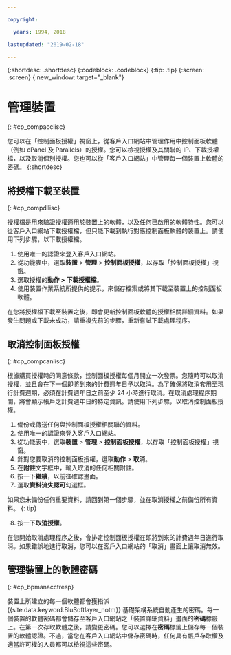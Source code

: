 ```yaml
---

copyright:

  years: 1994, 2018

lastupdated: "2019-02-18"

---
```


{:shortdesc: .shortdesc}
{:codeblock: .codeblock}
{:tip: .tip}
{:screen: .screen}
{:new_window: target="_blank"}

# 管理裝置
{: #cp_compacclisc}

您可以在「控制面板授權」視窗上，從客戶入口網站中管理作用中控制面板軟體（例如 cPanel 及 Parallels）的授權。您可以檢視授權及其關聯的 IP、下載授權檔，以及取消個別授權。您也可以從「客戶入口網站」中管理每一個裝置上軟體的密碼。
{:shortdesc}


## 將授權下載至裝置
{: #cp_compdllisc}

授權檔是用來驗證授權適用於裝置上的軟體，以及任何已啟用的軟體特性。您可以從客戶入口網站下載授權檔，但只能下載到執行對應控制面板軟體的裝置上。請使用下列步驟，以下載授權檔。

1. 使用唯一的認證來登入客戶入口網站。
2. 從功能表中，選取**裝置** > **管理** > **控制面板授權**，以存取「控制面板授權」視窗。
3. 選取授權的**動作 > 下載授權檔**。
4. 使用裝置作業系統所提供的提示，來儲存檔案或將其下載至裝置上的控制面板軟體。

在您將授權檔下載至裝置之後，即會更新控制面板軟體的授權相關詳細資料。如果發生問題或下載未成功，請重複先前的步驟，重新嘗試下載處理程序。

## 取消控制面板授權
{: #cp_compcanlisc}

根據購買授權時的同意條款，控制面板授權每個月開立一次發票。您隨時可以取消授權，並且會在下一個即將到來的計費週年日予以取消。為了確保將取消套用至現行計費週期，必須在計費週年日之前至少 24 小時進行取消。在取消處理程序期間，將會顯示帳戶之計費週年日的特定資訊。請使用下列步驟，以取消控制面板授權。

1. 備份或傳送任何與控制面板授權相關聯的資料。
2. 使用唯一的認證來登入客戶入口網站。
3. 從功能表中，選取**裝置** > **管理** > **控制面板授權**，以存取「控制面板授權」視窗。
4. 針對您要取消的控制面板授權，選取**動作** > **取消**。
5. 在**附註**文字框中，輸入取消的任何相關附註。
6. 按一下**繼續**，以前往確認畫面。
7. 選取**資料流失認可**勾選框。

  如果您未備份任何重要資料，請回到第一個步驟，並在取消授權之前備份所有資料。
  {: tip}

8. 按一下**取消授權**。

在您開始取消處理程序之後，會排定控制面板授權在即將到來的計費週年日進行取消。如果錯誤地進行取消，您可以在客戶入口網站的「取消」畫面上讓取消無效。

## 管理裝置上的軟體密碼
{: #cp_bpmanacctresp}

裝置上所建立的每一個軟體都會獲指派 {{site.data.keyword.BluSoftlayer_notm}} 基礎架構系統自動產生的密碼。每一個裝置的軟體密碼都會儲存至客戶入口網站之「裝置詳細資料」畫面的**密碼**標籤上。在第一次存取軟體之後，請變更密碼。您可以選擇在**密碼**標籤上儲存每一個裝置的軟體認證。不過，當您在客戶入口網站中儲存密碼時，任何具有帳戶存取權及適當許可權的人員都可以檢視這些密碼。
